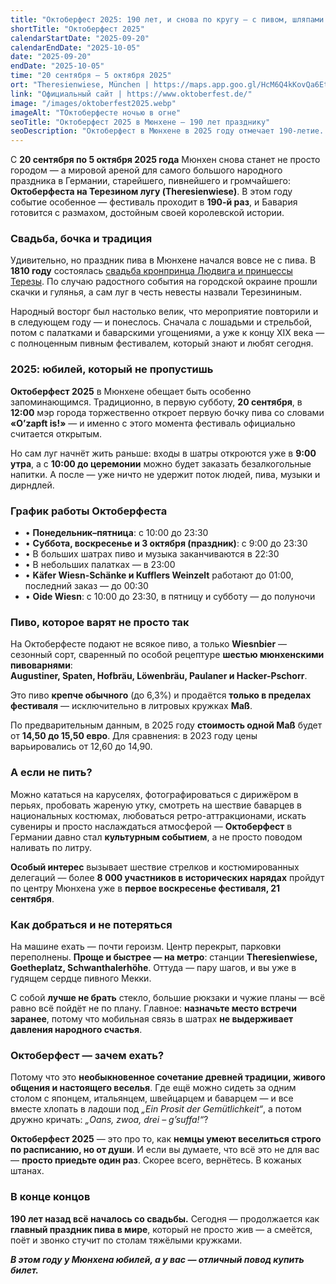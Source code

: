 ```yaml
---
title: "Октоберфест 2025: 190 лет, и снова по кругу — с пивом, шляпами и барабанами"
shortTitle: "Октоберфест 2025"
calendarStartDate: "2025-09-20"
calendarEndDate: "2025-10-05"
date: "2025-09-20"
endDate: "2025-10-05"
time: "20 сентября – 5 октября 2025"
ort: "Theresienwiese, München | https://maps.app.goo.gl/HcM6Q4kKovQa6Ett5"
link: "Официальный сайт | https://www.oktoberfest.de/"
image: "/images/oktoberfest2025.webp"
imageAlt: "ТОктоберфесте ночью в огне"
seoTitle: "Октоберфест 2025 в Мюнхене — 190 лет празднику"
seoDescription: "Октоберфест в Мюнхене в 2025 году отмечает 190-летие. Узнайте даты, расписание, цены на пиво и всё, что вас ждёт на самом знаменитом пивном фестивале мира."
---
```


С **20 сентября по 5 октября 2025 года** Мюнхен снова станет не просто городом — а мировой ареной для самого большого народного праздника в Германии, старейшего, пивнейшего и громчайшего: **Октоберфеста на Терезином лугу (Theresienwiese)**.
В этом году событие особенное — фестиваль проходит в **190-й раз**, и Бавария готовится с размахом, достойным своей королевской истории.

### Свадьба, бочка и традиция

Удивительно, но праздник пива в Мюнхене начался вовсе не с пива. В **1810 году** состоялась [свадьба кронпринца Людвига и принцессы Терезы](https://munchen-vesti.de/ru/articles/Oktoberfest-history). По случаю радостного события на городской окраине прошли скачки и гулянья, а сам луг в честь невесты назвали Терезининым.

Народный восторг был настолько велик, что мероприятие повторили и в следующем году — и понеслось. Сначала с лошадьми и стрельбой, потом с палатками и баварскими угощениями, а уже к концу XIX века — с полноценным пивным фестивалем, который знают и любят сегодня.

### 2025: юбилей, который не пропустишь

**Октоберфест 2025** в Мюнхене обещает быть особенно запоминающимся. Традиционно, в первую субботу, **20 сентября**, в **12:00** мэр города торжественно откроет первую бочку пива со словами **«O’zapft is!»** — и именно с этого момента фестиваль официально считается открытым.

Но сам луг начнёт жить раньше: входы в шатры откроются уже в **9:00 утра**, а с **10:00 до церемонии** можно будет заказать безалкогольные напитки. А после — уже ничто не удержит поток людей, пива, музыки и дирндлей.

### График работы Октоберфеста

- • **Понедельник–пятница**: с 10:00 до 23:30  
- • **Суббота, воскресенье и 3 октября (праздник)**: с 9:00 до 23:30  
- • В больших шатрах пиво и музыка заканчиваются в 22:30  
- • В небольших палатках — в 23:00  
- • **Käfer Wiesn-Schänke и Kufflers Weinzelt** работают до 01:00, последний заказ — до 00:30  
- • **Oide Wiesn**: с 10:00 до 23:30, в пятницу и субботу — до полуночи  

### Пиво, которое варят не просто так

На Октоберфесте подают не всякое пиво, а только **Wiesnbier** — сезонный сорт, сваренный по особой рецептуре **шестью мюнхенскими пивоварнями**:  
**Augustiner, Spaten, Hofbräu, Löwenbräu, Paulaner и Hacker-Pschorr**.

Это пиво **крепче обычного** (до 6,3%) и продаётся **только в пределах фестиваля** — исключительно в литровых кружках **Maß**.

По предварительным данным, в 2025 году **стоимость одной Maß** будет от **14,50 до 15,50 евро**. Для сравнения: в 2023 году цены варьировались от 12,60 до 14,90.

### А если не пить?

Можно кататься на каруселях, фотографироваться с дирижёром в перьях, пробовать жареную утку, смотреть на шествие баварцев в национальных костюмах, любоваться ретро-аттракционами, искать сувениры и просто наслаждаться атмосферой — **Октоберфест** в Германии давно стал **культурным событием**, а не просто поводом наливать по литру.

**Особый интерес** вызывает шествие стрелков и костюмированных делегаций — более **8 000 участников в исторических нарядах** пройдут по центру Мюнхена уже в **первое воскресенье фестиваля, 21 сентября**.

### Как добраться и не потеряться

На машине ехать — почти героизм. Центр перекрыт, парковки переполнены. **Проще и быстрее — на метро**: станции **Theresienwiese, Goetheplatz, Schwanthalerhöhe**. Оттуда — пару шагов, и вы уже в гудящем сердце пивного Мекки.

С собой **лучше не брать** стекло, большие рюкзаки и чужие планы — всё равно всё пойдёт не по плану. Главное: **назначьте место встречи заранее**, потому что мобильная связь в шатрах **не выдерживает давления народного счастья**.

### Октоберфест — зачем ехать?

Потому что это **необыкновенное сочетание древней традиции, живого общения и настоящего веселья**. Где ещё можно сидеть за одним столом с японцем, итальянцем, швейцарцем и баварцем — и все вместе хлопать в ладоши под _„Ein Prosit der Gemütlichkeit“_, а потом дружно кричать: _„Oans, zwoa, drei – g’suffa!“_?

**Октоберфест 2025** — это про то, как **немцы умеют веселиться строго по расписанию, но от души**. И если вы думаете, что всё это не для вас — **просто приедьте один раз**. Скорее всего, вернётесь. В кожаных штанах.

### В конце концов

**190 лет назад всё началось со свадьбы.** Сегодня — продолжается как **главный праздник пива в мире**, который не просто жив — а смеётся, поёт и звонко стучит по столам тяжёлыми кружками.

_**В этом году у Мюнхена юбилей, а у вас — отличный повод купить билет.**_
